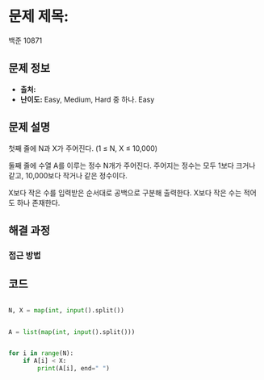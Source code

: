 # 문제 제목: 
백준 10871
## 문제 정보
- **출처:** 
- **난이도:** Easy, Medium, Hard 중 하나.
Easy
## 문제 설명
첫째 줄에 N과 X가 주어진다. (1 ≤ N, X ≤ 10,000)

둘째 줄에 수열 A를 이루는 정수 N개가 주어진다. 주어지는 정수는 모두 1보다 크거나 같고, 10,000보다 작거나 같은 정수이다.

X보다 작은 수를 입력받은 순서대로 공백으로 구분해 출력한다. X보다 작은 수는 적어도 하나 존재한다.

## 해결 과정

### 접근 방법

## 코드
```python

N, X = map(int, input().split())


A = list(map(int, input().split()))


for i in range(N):
    if A[i] < X:
        print(A[i], end=" ")
